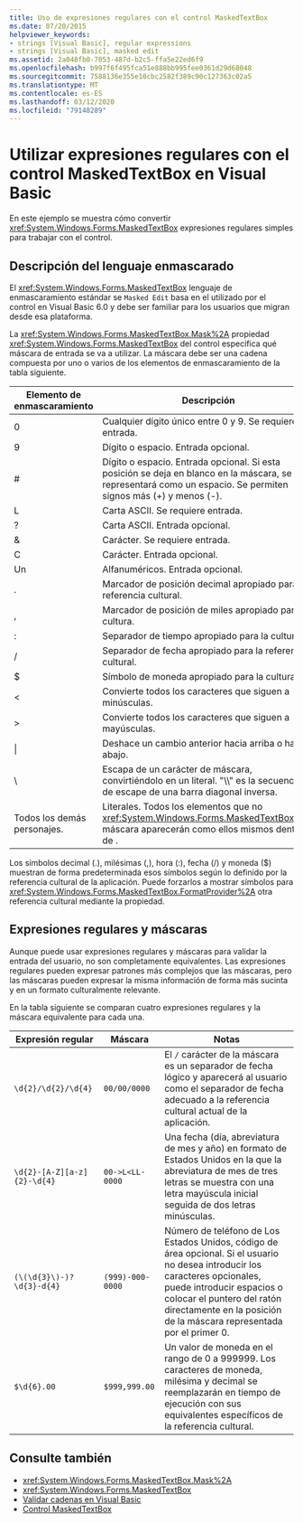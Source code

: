 ```yaml
---
title: Uso de expresiones regulares con el control MaskedTextBox
ms.date: 07/20/2015
helpviewer_keywords:
- strings [Visual Basic], regular expressions
- strings [Visual Basic], masked edit
ms.assetid: 2a048fb0-7053-487d-b2c5-ffa5e22ed6f9
ms.openlocfilehash: b997f6f495fca51e888bb995fee0361d29d68048
ms.sourcegitcommit: 7588136e355e10cbc2582f389c90c127363c02a5
ms.translationtype: MT
ms.contentlocale: es-ES
ms.lasthandoff: 03/12/2020
ms.locfileid: "79148289"
---
```

# <a name="using-regular-expressions-with-the-maskedtextbox-control-in-visual-basic"></a>Utilizar expresiones regulares con el control MaskedTextBox en Visual Basic
En este ejemplo se muestra cómo convertir <xref:System.Windows.Forms.MaskedTextBox> expresiones regulares simples para trabajar con el control.  
  
## <a name="description-of-the-masking-language"></a>Descripción del lenguaje enmascarado  
 El <xref:System.Windows.Forms.MaskedTextBox> lenguaje de enmascaramiento estándar se `Masked Edit` basa en el utilizado por el control en Visual Basic 6.0 y debe ser familiar para los usuarios que migran desde esa plataforma.  
  
 La <xref:System.Windows.Forms.MaskedTextBox.Mask%2A> propiedad <xref:System.Windows.Forms.MaskedTextBox> del control especifica qué máscara de entrada se va a utilizar. La máscara debe ser una cadena compuesta por uno o varios de los elementos de enmascaramiento de la tabla siguiente.  
  
|Elemento de enmascaramiento|Descripción|Elemento de expresión regular|  
|---------------------|-----------------|--------------------------------|  
|0|Cualquier dígito único entre 0 y 9. Se requiere entrada.|\d|  
|9|Dígito o espacio. Entrada opcional.|[d]?|  
|#|Dígito o espacio. Entrada opcional. Si esta posición se deja en blanco en la máscara, se representará como un espacio. Se permiten signos más (+) y menos (-).|[d+-]?|  
|L|Carta ASCII. Se requiere entrada.|[a-zA-Z]|  
|?|Carta ASCII. Entrada opcional.|[a-zA-Z]?|  
|&|Carácter. Se requiere entrada.|['p'Ll'''''Lu''''''''''''''''''''''''''''''''''''''''''''''''''''''''''''''''''''''''|  
|C|Carácter. Entrada opcional.|['p'Ll''''Lu''''''''''''''''''''''''''''''''''''''''''''''''''''''''''''''''''''''''''''|  
|Un|Alfanuméricos. Entrada opcional.|\W|  
|.|Marcador de posición decimal apropiado para la referencia cultural.|No disponible.|  
|,|Marcador de posición de miles apropiado para la cultura.|No disponible.|  
|:|Separador de tiempo apropiado para la cultura.|No disponible.|  
|/|Separador de fecha apropiado para la referencia cultural.|No disponible.|  
|$|Símbolo de moneda apropiado para la cultura.|No disponible.|  
|\<|Convierte todos los caracteres que siguen a minúsculas.|No disponible.|  
|>|Convierte todos los caracteres que siguen a mayúsculas.|No disponible.|  
|&#124;|Deshace un cambio anterior hacia arriba o hacia abajo.|No disponible.|  
|&#92;|Escapa de un carácter de máscara, convirtiéndolo en un literal. "\\\\" es la secuencia de escape de una barra diagonal inversa.|&#92;|  
|Todos los demás personajes.|Literales. Todos los elementos que no <xref:System.Windows.Forms.MaskedTextBox>sean máscara aparecerán como ellos mismos dentro de .|Todos los demás personajes.|  
  
 Los símbolos decimal (.), milésimas (,), hora (:), fecha (/) y moneda ($) muestran de forma predeterminada esos símbolos según lo definido por la referencia cultural de la aplicación. Puede forzarlos a mostrar símbolos para <xref:System.Windows.Forms.MaskedTextBox.FormatProvider%2A> otra referencia cultural mediante la propiedad.  
  
## <a name="regular-expressions-and-masks"></a>Expresiones regulares y máscaras  
 Aunque puede usar expresiones regulares y máscaras para validar la entrada del usuario, no son completamente equivalentes. Las expresiones regulares pueden expresar patrones más complejos que las máscaras, pero las máscaras pueden expresar la misma información de forma más sucinta y en un formato culturalmente relevante.  
  
 En la tabla siguiente se comparan cuatro expresiones regulares y la máscara equivalente para cada una.  
  
|Expresión regular|Máscara|Notas|  
|------------------------|----------|-----------|  
|`\d{2}/\d{2}/\d{4}`|`00/00/0000`|El `/` carácter de la máscara es un separador de fecha lógico y aparecerá al usuario como el separador de fecha adecuado a la referencia cultural actual de la aplicación.|  
|`\d{2}-[A-Z][a-z]{2}-\d{4}`|`00->L<LL-0000`|Una fecha (día, abreviatura de mes y año) en formato de Estados Unidos en la que la abreviatura de mes de tres letras se muestra con una letra mayúscula inicial seguida de dos letras minúsculas.|  
|`(\(\d{3}\)-)?\d{3}-d{4}`|`(999)-000-0000`|Número de teléfono de Los Estados Unidos, código de área opcional. Si el usuario no desea introducir los caracteres opcionales, puede introducir espacios o colocar el puntero del ratón directamente en la posición de la máscara representada por el primer 0.|  
|`$\d{6}.00`|`$999,999.00`|Un valor de moneda en el rango de 0 a 999999. Los caracteres de moneda, milésima y decimal se reemplazarán en tiempo de ejecución con sus equivalentes específicos de la referencia cultural.|  
  
## <a name="see-also"></a>Consulte también

- <xref:System.Windows.Forms.MaskedTextBox.Mask%2A>
- <xref:System.Windows.Forms.MaskedTextBox>
- [Validar cadenas en Visual Basic](../../../../visual-basic/programming-guide/language-features/strings/validating-strings.md)
- [Control MaskedTextBox](../../../../framework/winforms/controls/maskedtextbox-control-windows-forms.md)

